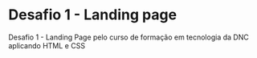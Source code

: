# Desafio 1 - Landing page
Desafio 1 - Landing Page pelo curso de formação em tecnologia da DNC aplicando HTML e CSS
